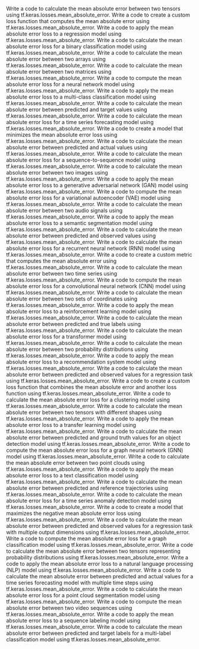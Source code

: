 Write a code to calculate the mean absolute error between two tensors using tf.keras.losses.mean_absolute_error.
Write a code to create a custom loss function that computes the mean absolute error using tf.keras.losses.mean_absolute_error.
Write a code to apply the mean absolute error loss to a regression model using tf.keras.losses.mean_absolute_error.
Write a code to calculate the mean absolute error loss for a binary classification model using tf.keras.losses.mean_absolute_error.
Write a code to calculate the mean absolute error between two arrays using tf.keras.losses.mean_absolute_error.
Write a code to calculate the mean absolute error between two matrices using tf.keras.losses.mean_absolute_error.
Write a code to compute the mean absolute error loss for a neural network model using tf.keras.losses.mean_absolute_error.
Write a code to apply the mean absolute error loss to a multi-class classification model using tf.keras.losses.mean_absolute_error.
Write a code to calculate the mean absolute error between predicted and target values using tf.keras.losses.mean_absolute_error.
Write a code to calculate the mean absolute error loss for a time series forecasting model using tf.keras.losses.mean_absolute_error.
Write a code to create a model that minimizes the mean absolute error loss using tf.keras.losses.mean_absolute_error.
Write a code to calculate the mean absolute error between predicted and actual values using tf.keras.losses.mean_absolute_error.
Write a code to calculate the mean absolute error loss for a sequence-to-sequence model using tf.keras.losses.mean_absolute_error.
Write a code to calculate the mean absolute error between two images using tf.keras.losses.mean_absolute_error.
Write a code to apply the mean absolute error loss to a generative adversarial network (GAN) model using tf.keras.losses.mean_absolute_error.
Write a code to compute the mean absolute error loss for a variational autoencoder (VAE) model using tf.keras.losses.mean_absolute_error.
Write a code to calculate the mean absolute error between two audio signals using tf.keras.losses.mean_absolute_error.
Write a code to apply the mean absolute error loss to a semantic segmentation model using tf.keras.losses.mean_absolute_error.
Write a code to calculate the mean absolute error between predicted and observed values using tf.keras.losses.mean_absolute_error.
Write a code to calculate the mean absolute error loss for a recurrent neural network (RNN) model using tf.keras.losses.mean_absolute_error.
Write a code to create a custom metric that computes the mean absolute error using tf.keras.losses.mean_absolute_error.
Write a code to calculate the mean absolute error between two time series using tf.keras.losses.mean_absolute_error.
Write a code to compute the mean absolute error loss for a convolutional neural network (CNN) model using tf.keras.losses.mean_absolute_error.
Write a code to calculate the mean absolute error between two sets of coordinates using tf.keras.losses.mean_absolute_error.
Write a code to apply the mean absolute error loss to a reinforcement learning model using tf.keras.losses.mean_absolute_error.
Write a code to calculate the mean absolute error between predicted and true labels using tf.keras.losses.mean_absolute_error.
Write a code to calculate the mean absolute error loss for a transformer model using tf.keras.losses.mean_absolute_error.
Write a code to calculate the mean absolute error between two probability distributions using tf.keras.losses.mean_absolute_error.
Write a code to apply the mean absolute error loss to a recommendation system model using tf.keras.losses.mean_absolute_error.
Write a code to calculate the mean absolute error between predicted and observed values for a regression task using tf.keras.losses.mean_absolute_error.
Write a code to create a custom loss function that combines the mean absolute error and another loss function using tf.keras.losses.mean_absolute_error.
Write a code to calculate the mean absolute error loss for a clustering model using tf.keras.losses.mean_absolute_error.
Write a code to calculate the mean absolute error between two tensors with different shapes using tf.keras.losses.mean_absolute_error.
Write a code to apply the mean absolute error loss to a transfer learning model using tf.keras.losses.mean_absolute_error.
Write a code to calculate the mean absolute error between predicted and ground truth values for an object detection model using tf.keras.losses.mean_absolute_error.
Write a code to compute the mean absolute error loss for a graph neural network (GNN) model using tf.keras.losses.mean_absolute_error.
Write a code to calculate the mean absolute error between two point clouds using tf.keras.losses.mean_absolute_error.
Write a code to apply the mean absolute error loss to a text classification model using tf.keras.losses.mean_absolute_error.
Write a code to calculate the mean absolute error between predicted and reference trajectories using tf.keras.losses.mean_absolute_error.
Write a code to calculate the mean absolute error loss for a time series anomaly detection model using tf.keras.losses.mean_absolute_error.
Write a code to create a model that maximizes the negative mean absolute error loss using tf.keras.losses.mean_absolute_error.
Write a code to calculate the mean absolute error between predicted and observed values for a regression task with multiple output dimensions using tf.keras.losses.mean_absolute_error.
Write a code to compute the mean absolute error loss for a graph classification model using tf.keras.losses.mean_absolute_error.
Write a code to calculate the mean absolute error between two tensors representing probability distributions using tf.keras.losses.mean_absolute_error.
Write a code to apply the mean absolute error loss to a natural language processing (NLP) model using tf.keras.losses.mean_absolute_error.
Write a code to calculate the mean absolute error between predicted and actual values for a time series forecasting model with multiple time steps using tf.keras.losses.mean_absolute_error.
Write a code to calculate the mean absolute error loss for a point cloud segmentation model using tf.keras.losses.mean_absolute_error.
Write a code to compute the mean absolute error between two video sequences using tf.keras.losses.mean_absolute_error.
Write a code to apply the mean absolute error loss to a sequence labeling model using tf.keras.losses.mean_absolute_error.
Write a code to calculate the mean absolute error between predicted and target labels for a multi-label classification model using tf.keras.losses.mean_absolute_error.